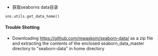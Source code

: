 * 获取seaborns data目录

```python
sns.utils.get_data_home()
```

#### Trouble Shotting

* Downloading https://github.com/mwaskom/seaborn-data/ as a zip file and extracting the contents of the enclosed seaborn_data_master directory to "seaborn-data" in home directory